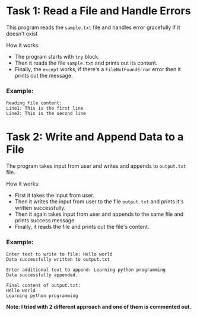 # Task 1: Read a File and Handle Errors
This program reads the `sample.txt` file and handles error gracefully if it doesn't exist

How it works:
- The program starts with `try` block.
- Then it reads the file `sample.txt` and prints out its content.
- Finally, the `except` works, if there's a `FileNotFoundError` error then it prints out the message.

### Example:
```
Reading file content: 
Line1: This is the first line
Line2: This is the second line
```

# Task 2: Write and Append Data to a File
The program takes input from user and writes and appends to `output.txt` file.

How it works:
- First it takes the input from user.
- Then it writes the input from user to the file `output.txt` and prints it's written successfully.
- Then it again takes input from user and appends to the same file and prints success message.
- Finally, it reads the file and prints out the file's content.

### Example:
```
Enter text to write to file: Hello world
Data successfully written to output.txt

Enter additional text to append: Learning python programming
Data successfully appended.

Final content of output.txt: 
Hello world
Learning python programming
```

**Note: I tried with 2 different approach and one of them is commented out.**